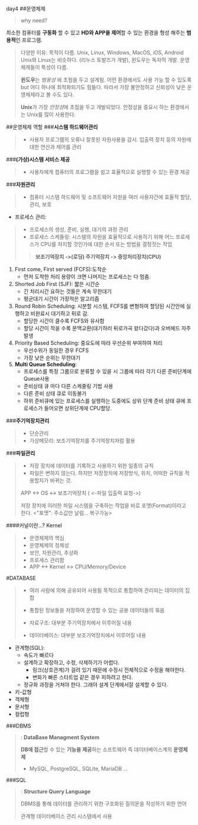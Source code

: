 day4
##운영체제
>why need?
>
최소한 컴퓨터를 **구동화** 할 수 있고 **HD와 APP을 제어**할 수 있는 환경을 형성 해주는 **범용적**인 프로그램.

>다양한 이유: 목적이 다름.
>Unix, Linux, Windows, MacOS, iOS, Android
>Unix와 Linux는 비슷하다. (리누스 토발즈가 개발), 윈도우는 독자적 개발.
>운영 체제들이 특성이 다름. 
>
>**윈도우**는 *범용성* 에 초점을 두고 설계됨. 어떤 환경에서도 사용 가능 할 수 있도록 but 어디 하나에 최적화되기도 힘들다. 따라서 가장 불안정하고 신뢰성이 낮은 운영체제라고 볼 수도 있다. 
>
>**Unix**가 가장 *안정성*에 초점을 두고 개발되었다. 안정성을 중요시 하는 환경에서는 Unix를 많이 사용한다. 

##운영체제 역할
###**시스템 하드웨어관리**
> - 사용자 프로그램의 오류나 잘못된 자원사용을 감시. 입출력 장치 등의 자원에 대한 연산과 제어를 관리

###**(가상)시스템 서비스 제공**
> - 사용자에게 컴퓨터의 프로그램을 쉽고 효율적으로 실행할 수 있는 환경 제공
 
###**자원관리** 
> -	컴퓨터 시스템 하드웨어 및 소프트웨어 자원을 여러 사용자간에 효율적 할당, 관리, 보호

* 프로세스 관리: 

> - 프로세스의 생성, 준비, 실행, 대기의 과정 관리
> - 프로세스 스케쥴링: 시스템의 자원을 효율적으로 사용하기 위해 어느 프로세스가 CPU를 차지할 것인가에 대한 순서 또는 방법을 결정짓는 작업
>
>
>>**보조기억장치 ->(로딩) 주기억장치 -> 중앙처리장치(CPU)**
>
1. First come, First served (FCFS):도착순
	- 먼저 도착한 처리 용량이 크면 나머지는 프로세스는 다 멈춤.
2. Shorted Job First (SJF): 짧은 시간순
	- 긴 처리시간 요하는 것들은 계속 무한대기
	- 평균대기 시간이 가장적은 알고리즘
3. Round Robin Scheduling: 시분할 시스템, FCFS를 변형하여 할당된 시간안에 실행하고 비완료시 대기하고 뒤로 감.
	- 할당한 시간이 클수록 FCFS와 유사함
	- 할당 시간이 작을 수록 문맥교환(대기하러 뒤로가곡 왔다갔다)과 오버헤드 자주 발생
4. Priority Based Scheduling: 중요도에 따라 우선순위 부여하여 처리
	- 우선수위가 동일한 경우 FCFS
	- 가장 낮은 순위는 무한대기
5. **Multi Queue Scheduling**:
	- 프로세스를 특정 그룹으로 분류할 수 있을 시 그룹에 따라 각기 다른 준비단계에 Queue사용
	- 준비상태 큐 마다 다른 스케줄링 기법 사용
	- 다른 준비 상태 큐로 이동불가
	- 하위 준비큐에 있는 프로세스를 실행하는 도중에도 상위 단계 준비 상태 큐에 프로세스가 들어오면 상위단계에 CPU할당. 

###**주기억장치관리**
> - 단순관리
> - 가상메모리: 보조기억장치를 주기억장치처럼 활용

###**파일관리**
> - 저장 장치에 데이터를 기록하고 사용하기 위한 일종의 규칙
> - 파일은 변하지 않는다. 하지만 저장장치에 저장방식, 위치, 어떠한 규칙을 적용할지가 바뀌는 것. 
>
> APP <-> OS <-> 보조기억장치 ( <-파일 입출력 요청->)
> 
> 저장 장치에 이러한 파일 시스템을 구축하는 작업을 바로 포맷(Format)이라고 한다. 
> <"포맷": 주소값만 날림... 복구가능>
> 
> 
####커널이란...? Kernel
> - 운영체제의 핵심
> - 운영체제의 정체성
> - 보안, 자원관리, 추상화
> - 프로세스 관리함
> - APP <-> Kernel <-> CPU/Memory/Device

#DATABASE
>- 여러 사람에 의해 공유되어 사용될 목적으로 통합하여 관리되는 데이터의 집합
>- 통합된 정보들을 저장하여 운영할 수 있는 공용 데이터들의 묶음
>
>- 자료구조: 대부분 주기억장치에서 이루어질 내용
>- 데이터베이스: 대부분 보조기억장치에서 이루어질 내용
>
* 관계형(SQL):
	- 속도가 빠르다
	- 설계하고 확장하고, 수정, 삭제하기가 어렵다.
		- 링크(상호관계)가 걸려 있기 때문에 수정시 전체적으로 수정을 해야한다. 
		- 변화가 빠른 스타트업 같은 경우 피하려고 한다.
	- 정규화 과정을 거쳐야 한다. 그래야 설계 단계에서잘 설계할 수 있다. 
* 키-값형
* 객체형
* 문서형
* 컬럽형

###DBMS
>: **DataBase Managment System**
>
>**DB에 접근**할 수 있는 **기능을 제공**하는 소프트웨어 즉 데이터베이스계의 **운영체제**
>
>* MySQL, PostgreSQL, SQLite, MariaDB ...

###SQL
>: **Structure Query Language**
>
>DBMS를 통해 데이터를 관리하기 위한 구조화된 질의문을 작성하기 위한 언어
>
>관계형 데이터베이스 관리 시스템에서 사용